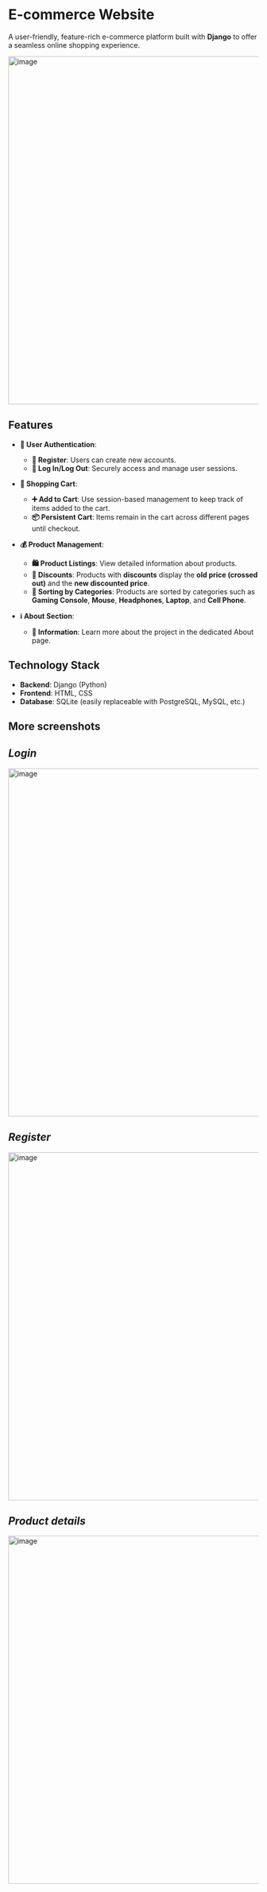 # **E-commerce Website**

A user-friendly, feature-rich e-commerce platform built with **Django** to offer a seamless online shopping experience.

<img width="700" alt="image" src="https://github.com/user-attachments/assets/c38b127c-9dbc-46db-bc6b-9d4f5c81e671">


## **Features**

- **🔑 User Authentication**:
  - **📝 Register**: Users can create new accounts.
  - **🔐 Log In/Log Out**: Securely access and manage user sessions.

- **🛒 Shopping Cart**:
  - **➕ Add to Cart**: Use session-based management to keep track of items added to the cart.
  - **📦 Persistent Cart**: Items remain in the cart across different pages until checkout.

- **💰 Product Management**:
  - **🛍️ Product Listings**: View detailed information about products.
  - **🔖 Discounts**: Products with **discounts** display the **old price (crossed out)** and the **new discounted price**.
  - **📂 Sorting by Categories**: Products are sorted by categories such as **Gaming Console**, **Mouse**, **Headphones**, **Laptop**, and **Cell Phone**.

- **ℹ️ About Section**:
  - **📄 Information**: Learn more about the project in the dedicated About page.

## **Technology Stack**

- **Backend**: Django (Python)
- **Frontend**: HTML, CSS
- **Database**: SQLite (easily replaceable with PostgreSQL, MySQL, etc.)

## **More screenshots**

## *Login*
<img width="700" alt="image" src="https://github.com/user-attachments/assets/a8d8c545-04fa-49d1-aa39-4de7fb493d41">


## *Register*
<img width="700" alt="image" src="https://github.com/user-attachments/assets/6a9f0a92-ea50-4787-b8fd-9344a95fafc6">

## *Product details*
<img width="700" alt="image" src="https://github.com/user-attachments/assets/dda12178-c78d-4a88-a6cf-25645e135578">

